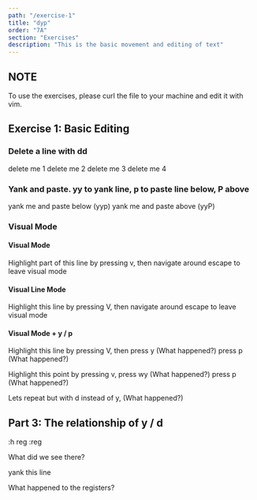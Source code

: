 ```yaml
---
path: "/exercise-1"
title: "dyp"
order: "7A"
section: "Exercises"
description: "This is the basic movement and editing of text"
---
```

## NOTE
To use the exercises, please curl the file to your machine and edit it with vim.

## Exercise 1: Basic Editing
### Delete a line with dd
delete me 1
delete me 2
delete me 3
delete me 4

### Yank and paste.  yy to yank line, p to paste line below, P above
yank me and paste below (yyp)
yank me and paste above (yyP)

### Visual Mode
#### Visual Mode
Highlight part of this line by pressing v, then navigate around 
escape to leave visual mode

#### Visual Line Mode
Highlight this line by pressing V, then navigate around 
escape to leave visual mode

#### Visual Mode + y / p
Highlight this line by pressing V, then press y  (What happened?)
press p (What happened?)

Highlight this point by pressing v, press wy  (What happened?)
press p (What happened?)

Lets repeat but with d instead of y, (What happened?)

## Part 3: The relationship of y / d
:h reg
:reg

What did we see there?

yank this line

What happened to the registers?


